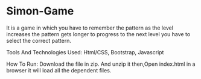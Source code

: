 # Simon-Game
It is a game in which you have to remember the pattern as the level increases the pattern gets longer to progress to the next level you have to select the correct pattern.

Tools And Technologies Used:
Html/CSS, Bootstrap, Javascript

How To Run:
Download the file in zip. And unzip it then,Open index.html in a browser it will load all the dependent files.
